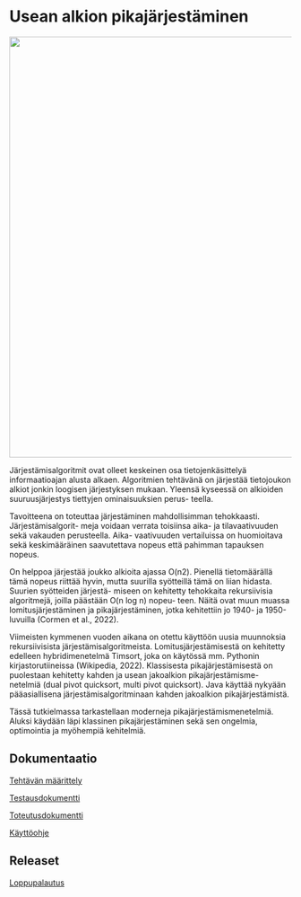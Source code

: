 # Usean alkion pikajärjestäminen

<img src="dokumentaatio/png/ruutukartta.png" width="750">

Järjestämisalgoritmit ovat olleet keskeinen osa tietojenkäsittelyä informaatioajan alusta alkaen. Algoritmien tehtävänä on järjestää tietojoukon alkiot jonkin loogisen järjestyksen mukaan. Yleensä kyseessä on alkioiden suuruusjärjestys tiettyjen ominaisuuksien perus- teella.

Tavoitteena on toteuttaa järjestäminen mahdollisimman tehokkaasti. Järjestämisalgorit- meja voidaan verrata toisiinsa aika- ja tilavaativuuden sekä vakauden perusteella. Aika- vaativuuden vertailuissa on huomioitava sekä keskimääräinen saavutettava nopeus että pahimman tapauksen nopeus.

On helppoa järjestää joukko alkioita ajassa O(n2). Pienellä tietomäärällä tämä nopeus riittää hyvin, mutta suurilla syötteillä tämä on liian hidasta. Suurien syötteiden järjestä- miseen on kehitetty tehokkaita rekursiivisia algoritmejä, joilla päästään O(n log n) nopeu- teen. Näitä ovat muun muassa lomitusjärjestäminen ja pikajärjestäminen, jotka kehitettiin jo 1940- ja 1950-luvuilla (Cormen et al., 2022).

Viimeisten kymmenen vuoden aikana on otettu käyttöön uusia muunnoksia rekursiivisista järjestämisalgoritmeista. Lomitusjärjestämisestä on kehitetty edelleen hybridimenetelmä Timsort, joka on käytössä mm. Pythonin kirjastorutiineissa (Wikipedia, 2022). Klassisesta pikajärjestämisestä on puolestaan kehitetty kahden ja usean jakoalkion pikajärjestämisme- netelmiä (dual pivot quicksort, multi pivot quicksort). Java käyttää nykyään pääasiallisena järjestämisalgoritminaan kahden jakoalkion pikajärjestämistä.

Tässä tutkielmassa tarkastellaan moderneja pikajärjestämismenetelmiä. Aluksi käydään läpi klassinen pikajärjestäminen sekä sen ongelmia, optimointia ja myöhempiä kehitelmiä. 

## Dokumentaatio

[Tehtävän määrittely](https://github.com/lautanal/tiralabra/blob/master/dokumentaatio/maarittelydokumentti.md)

[Testausdokumentti](https://github.com/lautanal/tiralabra/blob/master/dokumentaatio/testausdokumentti.md)

[Toteutusdokumentti](https://github.com/lautanal/tiralabra/blob/master/dokumentaatio/toteutusdokumentti.md)

[Käyttöohje](https://github.com/lautanal/tiralabra/blob/master/dokumentaatio/kayttoohje.md)

## Releaset

[Loppupalautus](https://github.com/lautanal/tiralabra/releases/tag/Final)

